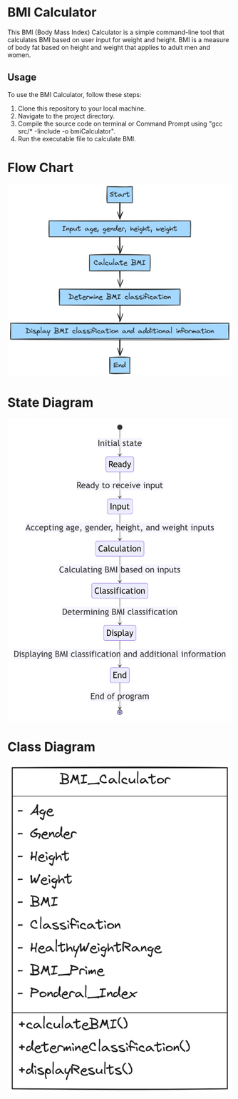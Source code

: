 # BMI Calculator

This BMI (Body Mass Index) Calculator is a simple command-line tool that calculates BMI based on user input for weight and height. BMI is a measure of body fat based on height and weight that applies to adult men and women.

## Usage

To use the BMI Calculator, follow these steps:

1. Clone this repository to your local machine.
2. Navigate to the project directory.
3. Compile the source code on terminal or Command Prompt using "gcc src/* -Iinclude -o bmiCalculator".
4. Run the executable file to calculate BMI. 

# Flow Chart
![Flow Chart](Flow_chart.png)
# State Diagram
![State Diagram](State_Diagram.png)
# Class Diagram
![Class Diagram](Class_Diagram.png)
